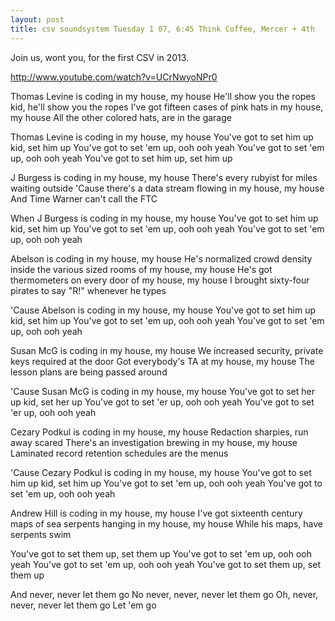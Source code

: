 ```yaml
---
layout: post
title: csv soundsystem Tuesday 1 07, 6:45 Think Coffee, Mercer + 4th
---
```



Join us, wont you, for the first CSV in 2013.

http://www.youtube.com/watch?v=UCrNwyoNPr0

Thomas Levine is coding in my house, my house
He'll show you the ropes kid, he'll show you the ropes
I've got fifteen cases of pink hats in my house, my house
All the other colored hats, are in the garage

Thomas Levine is coding in my house, my house
You've got to set him up kid, set him up
You've got to set 'em up, ooh ooh yeah
You've got to set 'em up, ooh ooh yeah
You've got to set him up, set him up

J Burgess is coding in my house, my house
There's every rubyist for miles waiting outside
'Cause there's a data stream flowing in my house, my house
And Time Warner can't call the FTC

When J Burgess is coding in my house, my house
You've got to set him up kid, set him up
You've got to set 'em up, ooh ooh yeah
You've got to set 'em up, ooh ooh yeah

Abelson is coding in my house, my house
He's normalized crowd density inside the various sized rooms of my
house, my house
He's got thermometers on every door of my house, my house
I brought sixty-four pirates to say "R!" whenever he types

'Cause Abelson is coding in my house, my house
You've got to set him up kid, set him up
You've got to set 'em up, ooh ooh yeah
You've got to set 'em up, ooh ooh yeah

Susan McG is coding in my house, my house
We increased security, private keys required at the door
Got everybody's TA at my house, my house
The lesson plans are being passed around

'Cause Susan McG is coding in my house, my house
You've got to set her up kid, set her up
You've got to set 'er up, ooh ooh yeah
You've got to set 'er up, ooh ooh yeah

Cezary Podkul is coding in my house, my house
Redaction sharpies, run away scared
There's an investigation brewing in my house, my house
Laminated record retention schedules are the menus

'Cause Cezary Podkul is coding in my house, my house
You've got to set him up kid, set him up
You've got to set 'em up, ooh ooh yeah
You've got to set 'em up, ooh ooh yeah

Andrew Hill is coding in my house, my house
I've got sixteenth century maps of sea serpents hanging in my house, my house
While his maps, have serpents swim

You've got to set them up, set them up
You've got to set 'em up, ooh ooh yeah
You've got to set 'em up, ooh ooh yeah
You've got to set them up, set them up

And never, never let them go
No never, never, never let them go
Oh, never, never, never let them go
Let 'em go